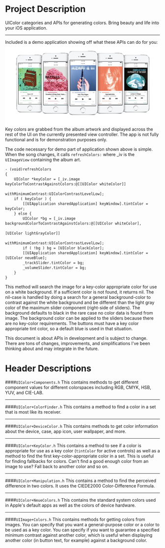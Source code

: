 Project Description
=====

UIColor categories and APIs for generating colors. Bring beauty and life into your iOS application.

---

Included is a demo application showing off what these APIs can do for you:
![Demo application using these APIs](demo/display.jpg "Demo application using these APIs")
Key colors are grabbed from the album artwork and displayed across the rest of the UI on the currently presented view controller. The app is not fully functional and is for demonstration purposes only.

The code necessary for demo part of application shown above is simple. When the song changes, it calls `refreshColors:` where _iv is the `UIImageView` containing the album art.

	- (void)refreshColors
	{
		UIColor *keyColor = [_iv.image keyColorToContrastAgainstColors:@[[UIColor whiteColor]]
		                                           withMinimumContrast:UIColorContrastLevelLow];
		if ( keyColor ) {
			[[UIApplication sharedApplication] keyWindow].tintColor = keyColor;
		} else {
			UIColor *bg = [_iv.image backgroundColorToContrastAgainstColors:@[[UIColor whiteColor],
			                                                                  [UIColor lightGrayColor]]
			                                            withMinimumContrast:UIColorContrastLevelLow];
			if ( !bg ) bg = [UIColor blackColor];
			[[UIApplication sharedApplication] keyWindow].tintColor = [UIColor neueBlue];
			_trackSlider.tintColor = bg;
			_volumeSlider.tintColor = bg;
		}
	}

This method will search the image for a key-color appropriate color for use on a white background. If a sufficient color is not found, it returns nil. The nil-case is handled by doing a search for a general background-color to contrast against the white background and be different than the light gray color of the maximum slider component (right-side of sliders). The background defaults to black in the rare case no color data is found from image. The background color can be applied to the sliders because there are no key-color requirements. The buttons must have a key color appropriate tint color, so a default blue is used in that situation.


This document is about APIs in development and is subject to change. There are tons of changes, improvements, and simplifications I've been thinking about and may integrate in the future.


Header Descriptions
=====

####`UIColor+Components.h`
This contains methods to get different component values for different colorspaces including RGB, CMYK, HSB, YUV, and CIE-LAB.

---


####`UIColor+ColorFinder.h`
This contains a method to find a color in a set that is most like its receiver.

---


####`UIColor+DeviceColor.h`
This contains methods to get color information about the device, case, app icon, user wallpaper, and more.

---


####`UIColor+KeyColor.h`
This contains a method to see if a color is appropriate for use as a key color (`tintColor` for active controls) as well as a method to find the first key-color-appropriate color in a set. This is useful for finding fallbacks for colors. Can't find a good enough color from an image to use? Fall back to another color and so on.

---

####`UIColor+Manipulation.h`
This contains a method to find the perceived difference in two colors. It uses the CIEDE2000 Color-Difference Formula.

---

####`UIColor+NeueColors.h`
This contains the standard system colors used in Apple's default apps as well as the colors of device hardware.

---

####`UIImage+Colors.h`
This contains methods for getting colors from images. You can specify that you want a general-purpose color or a color to be used as a key color. You can specify if you want to guarantee a specified minimum contrast against another color, which is useful when displaying another color (in button text, for example) against a background color.
